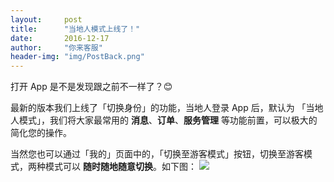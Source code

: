 ```yaml
---
layout:     post
title:      "当地人模式上线了！"
date:       2016-12-17
author:     "你来客服"
header-img: "img/PostBack.png"
---
```


打开 App 是不是发现跟之前不一样了？😊

最新的版本我们上线了「切换身份」的功能，当地人登录 App 后，默认为 「当地人模式」，我们将大家最常用的 **消息**、**订单**、**服务管理** 等功能前置，可以极大的简化您的操作。

当然您也可以通过「我的」页面中的，「切换至游客模式」按钮，切换至游客模式，两种模式可以 **随时随地随意切换**。如下图：
![](http://ww1.sinaimg.cn/large/006tNbRwjw1fatqz6l5vnj30ku112wgu.jpg)